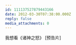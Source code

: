 ```yaml
---
id: 111137527879443166
date: 2012-03-30T07:38:00.000Z
reply: false
media_attachments: 0
---
```


我想看《诸神之怒》 [预告片] ​​​​

